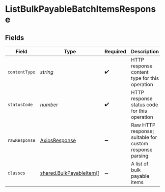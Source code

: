 # ListBulkPayableBatchItemsResponse


## Fields

| Field                                                              | Type                                                               | Required                                                           | Description                                                        |
| ------------------------------------------------------------------ | ------------------------------------------------------------------ | ------------------------------------------------------------------ | ------------------------------------------------------------------ |
| `contentType`                                                      | *string*                                                           | :heavy_check_mark:                                                 | HTTP response content type for this operation                      |
| `statusCode`                                                       | *number*                                                           | :heavy_check_mark:                                                 | HTTP response status code for this operation                       |
| `rawResponse`                                                      | [AxiosResponse](https://axios-http.com/docs/res_schema)            | :heavy_minus_sign:                                                 | Raw HTTP response; suitable for custom response parsing            |
| `classes`                                                          | [shared.BulkPayableItem](../../models/shared/bulkpayableitem.md)[] | :heavy_minus_sign:                                                 | A list of bulk payable items                                       |
